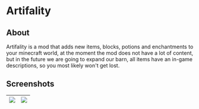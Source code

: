 # Artifality

## About

Artifality is a mod that adds new items, blocks, potions and enchantments to your minecraft world, at the moment the mod does not have a lot of content, but in the future we are going to expand our barn, all items have an in-game descriptions, so you most likely won't get lost.

## Screenshots

| <img src="https://i.imgur.com/0eQtCJb.png"> | <img src="https://i.imgur.com/TVOUUbl.png"> |
| --- | --- |